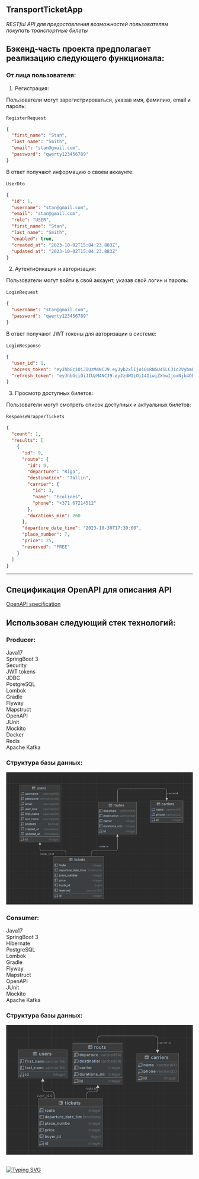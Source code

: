## TransportTicketApp

*RESTful API для предоставления возможностей пользователям покупать транспортные билеты*

## Бэкенд-часть проекта предполагает реализацию следующего функционала: ##

### От лица пользователя:

1. Регистрация:

Пользователи могут зарегистрироваться, указав имя, фамилию, email и пароль:

`RegisterRequest`
```json
{
  "first_name": "Stan",
  "last_name": "Smith",
  "email": "stan@gmail.com",
  "password": "qwerty123456789"
}
```
В ответ получают информацию о своем аккаунте:

`UserDto`
```json
{
  "id": 1,
  "username": "stan@gmail.com",
  "email": "stan@gmail.com",
  "role": "USER",
  "first_name": "Stan",
  "last_name": "Smith",
  "enabled": true,
  "created_at": "2023-10-02T15:04:23.883Z",
  "updated_at": "2023-10-02T15:04:23.883Z"
}
```

2. Аутентификация и авторизация:

Пользователи могут войти в свой аккаунт, указав свой логин и пароль:

`LoginRequest`
```json
{
  "username": "stan@gmail.com",
  "password": "qwerty123456789"
}
```
В ответ получают JWT токены для авторизации в системе:

`LoginResponse`
```json
{
  "user_id": 1,
  "access_token": "eyJhbGciOiJIUzM4NCJ9.eyJyb2xlIjoiQURNSU4iLCJ1c2VybmFtZSI6ImFkbWluIiwiaXNzIjoiYWxla3NleVNlcnZlciIsInN1YiI6IjgiLCJleHAiOjE2OTYyNDQ1ODIsImp0aSI6IjQ5OGJlM2UyLTI0YWMtNDZmYy05YjU0LTFkYWZjNWRhYTVjYSJ9.2u_SQbANmntLLUyVOBlnezvhLHX-ClG0RQ45zNnuBeWFQIbpdgDIN-xWCPdk0Znw",
  "refresh_token": "eyJhbGciOiJIUzM4NCJ9.eyJzdWIiOiI4IiwiZXhwIjoxNjk4ODM0NzgyLCJqdGkiOiJhNTUwYTYzMi1iYjkyLTQ5MjYtYmMzMS1lY2ZiZmIwMDEwZmEifQ.Q5NEHIAFqkbs8jt1pkLfoB9pRxKOHDaSyWhWXcA2lDjlB-VoeNk6vtqWdBO8dCMt"
}
```

3. Просмотр доступных билетов:

Пользователи могут смотреть список доступных и актуальных билетов:

`ResponseWrapperTickets`
```json
{
  "count": 1,
  "results": [
    {
      "id": 9,
      "route": {
        "id": 9,
        "departure": "Riga",
        "destination": "Tallin",
        "carrier": {
          "id": 3,
          "name": "Ecolines",
          "phone": "+371 67214512"
        },
        "durations_min": 260
      },
      "departure_date_time": "2023-10-30T17:30:00",
      "place_number": 7,
      "price": 25,
      "reserved": "FREE"
    }
  ]
}
```


---

## Спецификация OpenAPI для описания API ##

[OpenAPI specification](openapi.yaml "OpenAPI")

## Использован следующий стек технологий: ##

### Producer:

Java17\
SpringBoot 3\
Security\
JWT tokens\
JDBC\
PostgreSQL\
Lombok\
Gradle\
Flyway\
Mapstruct\
OpenAPI\
JUnit\
Mockito\
Docker\
Redis\
Apache Kafka

### Структура базы данных:

![](https://github.com/AlekseyPetkun/TransportTicketApp/blob/master/screens/БД%20producer.png)

### Consumer:

Java17\
SpringBoot 3\
Hibernate\
PostgreSQL\
Lombok\
Gradle\
Flyway\
Mapstruct\
OpenAPI\
JUnit\
Mockito\
Apache Kafka

### Структура базы данных:

![](https://github.com/AlekseyPetkun/TransportTicketApp/blob/master/screens/БД%20consumer.png)

##

[![Typing SVG](https://readme-typing-svg.herokuapp.com?color=%2336BCF7&lines=thank+you+for+your+attention)](https://git.io/typing-svg)
